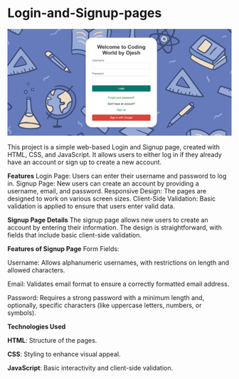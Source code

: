 # Login-and-Signup-pages

![alt text](https://github.com/Ojesh-Mundale/Login-and-Signup-pages/blob/78facbc974d21bdf764bce4df6d8071185887868/login-page.png)

This project is a simple web-based Login and Signup page, created with HTML, CSS, and JavaScript. It allows users to either log in if they already have an account or sign up to create a new account.

**Features**
Login Page: Users can enter their username and password to log in.
Signup Page: New users can create an account by providing a username, email, and password.
Responsive Design: The pages are designed to work on various screen sizes.
Client-Side Validation: Basic validation is applied to ensure that users enter valid data.

**Signup Page Details**
The signup page allows new users to create an account by entering their information. The design is straightforward, with fields that include basic client-side validation.

**Features of Signup Page**
Form Fields:

Username: Allows alphanumeric usernames, with restrictions on length and allowed characters.

Email: Validates email format to ensure a correctly formatted email address.

Password: Requires a strong password with a minimum length and, optionally, specific characters (like uppercase letters, numbers, or symbols).

**Technologies Used**

**HTML**: Structure of the pages.

**CSS**: Styling to enhance visual appeal.

**JavaScript**: Basic interactivity and client-side validation.
